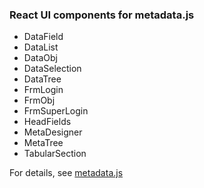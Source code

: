 ### React UI components for metadata.js
- DataField
- DataList
- DataObj
- DataSelection
- DataTree
- FrmLogin
- FrmObj
- FrmSuperLogin
- HeadFields
- MetaDesigner
- MetaTree
- TabularSection

For details, see [metadata.js](https://github.com/oknosoft/metadata.js)
